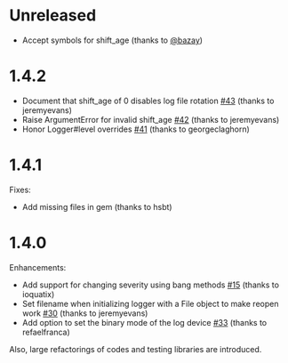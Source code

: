 # Unreleased

* Accept symbols for shift_age (thanks to [@bazay](https://github.com/bazay))

# 1.4.2

* Document that shift_age of 0 disables log file rotation [#43](https://github.com/ruby/logger/pull/43) (thanks to jeremyevans)
* Raise ArgumentError for invalid shift_age [#42](https://github.com/ruby/logger/pull/42) (thanks to jeremyevans)
* Honor Logger#level overrides [#41](https://github.com/ruby/logger/pull/41) (thanks to georgeclaghorn)

# 1.4.1

Fixes:

* Add missing files in gem (thanks to hsbt)

# 1.4.0

Enhancements:

* Add support for changing severity using bang methods [#15](https://github.com/ruby/logger/pull/15) (thanks to ioquatix)
* Set filename when initializing logger with a File object to make reopen work  [#30](https://github.com/ruby/logger/pull/30) (thanks to jeremyevans)
* Add option to set the binary mode of the log device [#33](https://github.com/ruby/logger/pull/33) (thanks to refaelfranca)

Also, large refactorings of codes and testing libraries are introduced.
